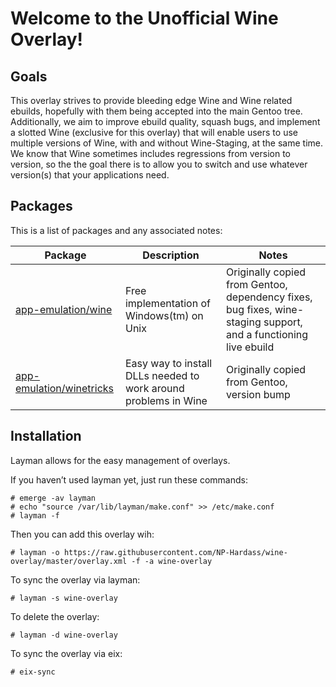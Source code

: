 Welcome to the Unofficial Wine Overlay!
=======================================

Goals
-----
This overlay strives to provide bleeding edge Wine and Wine related ebuilds,
hopefully with them being accepted into the main Gentoo tree.  Additionally,
we aim to improve ebuild quality, squash bugs, and implement a slotted Wine
(exclusive for this overlay) that will enable users to use multiple
versions of Wine, with and without Wine-Staging, at the same time.  We know
that Wine sometimes includes regressions from version to version, so the
the goal there is to allow you to switch and use whatever version(s) that
your applications need.

Packages
--------

This is a list of packages and any associated notes:

| Package						| Description								| Notes															|
| ----------------------------------------------------- | --------------------------------------------------------------------- | --------------------------------------------------------------------------------------------------------------------- |
| [app-emulation/wine](app-emulation/wine)		| Free implementation of Windows(tm) on Unix				| Originally copied from Gentoo, dependency fixes, bug fixes, wine-staging support, and a functioning live ebuild	|
| [app-emulation/winetricks](app-emulation/winetricks)	| Easy way to install DLLs needed to work around problems in Wine	| Originally copied from Gentoo, version bump										|

Installation
------------

Layman allows for the easy management of overlays.

If you haven’t used layman yet, just run these commands:

	# emerge -av layman
	# echo "source /var/lib/layman/make.conf" >> /etc/make.conf
	# layman -f

Then you can add this overlay wih:

	# layman -o https://raw.githubusercontent.com/NP-Hardass/wine-overlay/master/overlay.xml -f -a wine-overlay

To sync the overlay via layman:

	# layman -s wine-overlay

To delete the overlay:

	# layman -d wine-overlay

To sync the overlay via eix:

	# eix-sync
